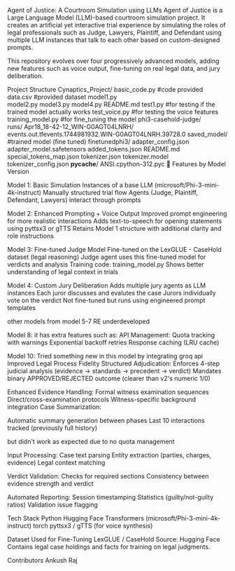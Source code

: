 Agent of Justice: A Courtroom Simulation using LLMs
Agent of Justice is a Large Language Model (LLM)-based courtroom simulation project. It creates an artificial yet interactive trial experience by simulating the roles of legal professionals such as Judge, Lawyers, Plaintiff, and Defendant using multiple LLM instances that talk to each other based on custom-designed prompts.

This repository evolves over four progressively advanced models, adding new features such as voice output, fine-tuning on real legal data, and jury deliberation.


Project Structure 
Cynaptics_Project/
    basic_code.py  #code provided
    data.csv       #provided dataset
    model1.py   
    model2.py
    model3.py
    model4.py
    README.md
    test1.py
    <!-- test_trained_model.py -->  #for testing if the trained model actually works
    test_voice.py                   #for testing the voice features
    training_model.py               #for fine_tuning the model
    phi3-casehold-judge/            
        runs/
            Apr18_18-42-12_WIN-G0AGT04LNRH/
                events.out.tfevents.1744981932.WIN-G0AGT04LNRH.39728.0
    saved_model/                    #trained model (fine tuned)
        finetunedphi3/
            adapter_config.json
            adapter_model.safetensors
            added_tokens.json
            README.md
            special_tokens_map.json
            tokenizer.json
            tokenizer.model
            tokenizer_config.json
    __pycache__/
        ANSI.cpython-312.pyc
🧠 Features by Model Version


Model 1: Basic Simulation
Instances of a base LLM (microsoft/Phi-3-mini-4k-instruct)
Manually structured trial flow
Agents (Judge, Plaintiff, Defendant, Lawyers) interact through prompts


Model 2: Enhanced Prompting + Voice Output
Improved prompt engineering for more realistic interactions
Adds text-to-speech for opening statements using pyttsx3 or gTTS
Retains Model 1 structure with additional clarity and role instructions



Model 3: Fine-tuned Judge Model
Fine-tuned on the LexGLUE - CaseHold dataset (legal reasoning)
Judge agent uses this fine-tuned model for verdicts and analysis
Training code: training_model.py
Shows better understanding of legal context in trials



Model 4: Custom Jury Deliberation
Adds multiple jury agents as LLM instances
Each juror discusses and evalutes the case
Jurors individually vote on the verdict
Not fine-tuned but runs using engineered prompt templates

other models from model 5-7 RE underdeveloped 

Model 8:
it has extra features such as:
API Management:
Quota tracking with warnings
Exponential backoff retries
Response caching (LRU cache)

Model 10:
Tried something new in this model by integrating groq api
Improved Legal Process Fidelity
Structured Adjudication:
Enforces 4-step judicial analysis (evidence → standards → precedent → verdict)
Mandates binary APPROVED/REJECTED outcome (clearer than v2's numeric 1/0)

Enhanced Evidence Handling:
Formal witness examination sequences
Direct/cross-examination protocols
Witness-specific background integration
Case Summarization:

Automatic summary generation between phases
Last 10 interactions tracked (previously full history)


but didn't work as expected due to no quota management


Input Processing:
Case text parsing
Entity extraction (parties, charges, evidence)
Legal context matching


Verdict Validation:
Checks for required sections
Consistency between evidence strength and verdict


Automated Reporting:
Session timestamping
Statistics (guilty/not-guilty ratios)
Validation issue flagging


Tech Stack
Python
Hugging Face Transformers (microsoft/Phi-3-mini-4k-instruct)
torch
pyttsx3 / gTTS (for voice synthesis)


Dataset Used for Fine-Tuning
LexGLUE / CaseHold
Source: Hugging Face
Contains legal case holdings and facts for training on legal judgments.



Contributors
Ankush Raj 

